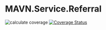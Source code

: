 # MAVN.Service.Referral

![calculate coverage](https://github.com/OpenMAVN/MAVN.Service.Referral/workflows/coverage%20report/badge.svg)
[![Coverage Status](https://coveralls.io/repos/github/OpenMAVN/MAVN.Service.Referral/badge.svg?branch=master)](https://coveralls.io/github/OpenMAVN/MAVN.Service.Referral?branch=master)

